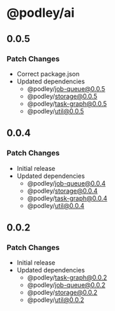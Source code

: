 # @podley/ai

## 0.0.5

### Patch Changes

- Correct package.json
- Updated dependencies
  - @podley/job-queue@0.0.5
  - @podley/storage@0.0.5
  - @podley/task-graph@0.0.5
  - @podley/util@0.0.5

## 0.0.4

### Patch Changes

- Initial release
- Updated dependencies
  - @podley/job-queue@0.0.4
  - @podley/storage@0.0.4
  - @podley/task-graph@0.0.4
  - @podley/util@0.0.4

## 0.0.2

### Patch Changes

- Initial release
- Updated dependencies
  - @podley/task-graph@0.0.2
  - @podley/job-queue@0.0.2
  - @podley/storage@0.0.2
  - @podley/util@0.0.2

